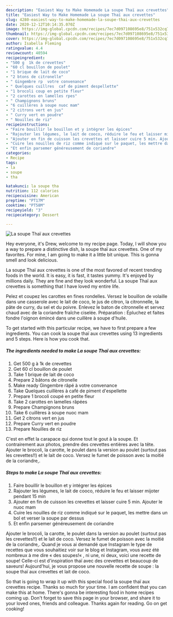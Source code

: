```yaml
---
description: "Easiest Way to Make Homemade La soupe Thaï aux crevettes"
title: "Easiest Way to Make Homemade La soupe Thaï aux crevettes"
slug: 4280-easiest-way-to-make-homemade-la-soupe-thai-aux-crevettes
date: 2020-12-12T10:14:35.070Z
image: https://img-global.cpcdn.com/recipes/7ec7d097108695e8/751x532cq70/la-soupe-thai-aux-crevettes-photo-principale-de-la-recette.jpg
thumbnail: https://img-global.cpcdn.com/recipes/7ec7d097108695e8/751x532cq70/la-soupe-thai-aux-crevettes-photo-principale-de-la-recette.jpg
cover: https://img-global.cpcdn.com/recipes/7ec7d097108695e8/751x532cq70/la-soupe-thai-aux-crevettes-photo-principale-de-la-recette.jpg
author: Isabella Fleming
ratingvalue: 4.4
reviewcount: 40594
recipeingredient:
- "500 g  1k de crevettes"
- "60 cl bouillon de poulet"
- "1 brique de lait de coco"
- "2 btons de citronelle"
- " Gingembre rp  votre convenance"
- " Quelques cuillres  caf de piment despellette"
- "1 brocoli coup en petite fleur"
- "2 carottes en lamelles rpes"
- " Champignons bruns"
- "6 cuillères à soupe nuoc mam"
- "2 citrons vert en jus"
- " Curry vert en poudre"
- " Nouilles de riz"
recipeinstructions:
- "Faire bouillir le bouillon et y intégrer les épices"
- "Rajouter les légumes, le lait de cooco, réduire le feu et laisser mijoter pendant 15 min"
- "Ajouter en fin de cuisson les crevettes et laisser cuire 5 min. Ajouter le nuoc mam"
- "Cuire les nouilles de riz comme indiqué sur le paquet, les mettre dans un bol et verser la soupe par dessus"
- "Et enfin parsemer généreusement de coriandre"
categories:
- Recipe
tags:
- la
- soupe
- tha

katakunci: la soupe tha 
nutrition: 112 calories
recipecuisine: American
preptime: "PT17M"
cooktime: "PT58M"
recipeyield: "3"
recipecategory: Dessert

---
```



![La soupe Thaï aux crevettes](https://img-global.cpcdn.com/recipes/7ec7d097108695e8/751x532cq70/la-soupe-thai-aux-crevettes-photo-principale-de-la-recette.jpg)

Hey everyone, it's Drew, welcome to my recipe page. Today, I will show you a way to prepare a distinctive dish, la soupe thaï aux crevettes. One of my favorites. For mine, I am going to make it a little bit unique. This is gonna smell and look delicious.

La soupe Thaï aux crevettes is one of the most favored of recent trending foods in the world. It is easy, it is fast, it tastes yummy. It's enjoyed by millions daily. They are fine and they look wonderful. La soupe Thaï aux crevettes is something that I have loved my entire life.

Pelez et coupez les carottes en fines rondelles. Versez le bouillon de volaille dans une casserole avec le lait de coco, le jus de citron, la citronnelle, la pâte de curry, du sel et du poivre. Enlevez le baton de citronnelle et servez chaud avec de la coriandre fraîche ciselée. Préparation : Épluchez et faites fondre l&#39;oignon émincé dans une cuillère à soupe d&#39;huile.


To get started with this particular recipe, we have to first prepare a few ingredients. You can cook la soupe thaï aux crevettes using 13 ingredients and 5 steps. Here is how you cook that.

<!--inarticleads1-->

##### The ingredients needed to make La soupe Thaï aux crevettes:

1. Get 500 g à 1k de crevettes
1. Get 60 cl bouillon de poulet
1. Take 1 brique de lait de coco
1. Prepare 2 bâtons de citronelle
1. Make ready  Gingembre râpé à votre convenance
1. Take  Quelques cuillères à café de piment d&#39;espellette
1. Prepare 1 brocoli coupé en petite fleur
1. Take 2 carottes en lamelles râpées
1. Prepare  Champignons bruns
1. Take 6 cuillères à soupe nuoc mam
1. Get 2 citrons vert en jus
1. Prepare  Curry vert en poudre
1. Prepare  Nouilles de riz


C&#39;est en effet la carapace qui donne tout le gout à la soupe. Et contrairement aux photos, prendre des crevettes entières avec la tête. Ajouter le brocoli, la carotte, le poulet dans la version au poulet (surtout pas les crevettes!!) et le lait de coco. Versez le fumet de poisson avec la moitié de la coriandre,. 

<!--inarticleads2-->

##### Steps to make La soupe Thaï aux crevettes:

1. Faire bouillir le bouillon et y intégrer les épices
1. Rajouter les légumes, le lait de cooco, réduire le feu et laisser mijoter pendant 15 min
1. Ajouter en fin de cuisson les crevettes et laisser cuire 5 min. Ajouter le nuoc mam
1. Cuire les nouilles de riz comme indiqué sur le paquet, les mettre dans un bol et verser la soupe par dessus
1. Et enfin parsemer généreusement de coriandre


Ajouter le brocoli, la carotte, le poulet dans la version au poulet (surtout pas les crevettes!!) et le lait de coco. Versez le fumet de poisson avec la moitié de la coriandre,. Quand je vous ai demandé que Instagram le type de recettes que vous souhaitiez voir sur le blog et Instagram, vous avez été nombreux à me dire « des soupes!« , ni une, ni deux, voici une recette de soupe! Celle-ci est d&#39;inspiration thaï avec des crevettes et beaucoup de saveurs! Aujourd&#39;hui, je vous propose une nouvelle recette de soupe : la soupe thaï aux crevettes et lait de coco. 

So that is going to wrap it up with this special food la soupe thaï aux crevettes recipe. Thanks so much for your time. I am confident that you can make this at home. There's gonna be interesting food in home recipes coming up. Don't forget to save this page in your browser, and share it to your loved ones, friends and colleague. Thanks again for reading. Go on get cooking!
